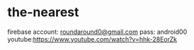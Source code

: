 # the-nearest
firebase account: roundaround0@gmail.com
pass: android00
youtube:https://www.youtube.com/watch?v=hhk-28EorZk
